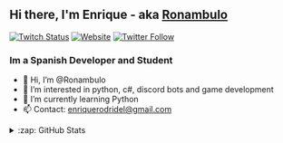 [Instagram]: https://www.instagram.com/burnedreel/
[Twitter]: https://twitter.com/Ronambuloo
[TikTok]: https://www.tiktok.com/@Ronambulo_
[Youtube]: https://www.youtube.com/channel/UC7UvzyArXEhe2yQc0yrR-zQ
[Website]: https://ronambulo.wordpress.com/
[Twitch]: https://www.twitch.tv/Ronambulo_

## Hi there, I'm Enrique - aka [Ronambulo][Twitch]

[![Twitch Status](https://img.shields.io/twitch/status/ronambulo_?color=blueviolet&label=Ronambulo_%20twitch&logo=twitch&logoColor=white&style=for-the-badge)][Twitch]
[![Website](https://img.shields.io/website?label=ronambulo.com&style=for-the-badge&url=https%3A%2F%2Fronambulo.wordpress.com/)](https://ronambulo.wordpress.com/)
[![Twitter Follow](https://img.shields.io/twitter/follow/ronambuloo?color=1DA1F2&logo=twitter&style=for-the-badge)](https://twitter.com/intent/follow?original_referer=https%3A%2F%2Fgithub.com%2Fronambuloo&screen_name=ronambuloo)


### Im a Spanish Developer and Student

- 👋 Hi, I’m @Ronambulo
- 👀 I’m interested in python, c#, discord bots and game development
- 🌱 I’m currently learning Python
- 📫 Contact: enriquerodridel@gmail.com



<details>
  <summary>:zap: GitHub Stats</summary>

  <img align="left" alt="Ronambulo's GitHub Stats" src="https://github-readme-stats.vercel.app/api?username=Ronambulo&count_private=true&theme=radical&show_icons=true&hide_border=false&icon_color=f8418b&text_color=FFFFFF" />

[![Top Langs](https://github-readme-stats.vercel.app/api/top-langs/?username=ronambulo&layout=compact&theme=radical)](https://github.com/ronambulo/github-readme-stats)
  
</details>
